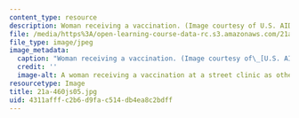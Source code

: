 ```yaml
---
content_type: resource
description: Woman receiving a vaccination. (Image courtesy of U.S. AID.)
file: /media/https%3A/open-learning-course-data-rc.s3.amazonaws.com/21a-460j-medicine-religion-and-politics-in-africa-and-the-african-diaspora-spring-2005/4311afffc2b6d9fac514db4ea8c2bdff_21a-460js05.jpg
file_type: image/jpeg
image_metadata:
  caption: "Woman receiving a vaccination. (Image courtesy of\_[U.S. AID](http://www.usaid.gov/).)"
  credit: ''
  image-alt: A woman receiving a vaccination at a street clinic as others watch.
resourcetype: Image
title: 21a-460js05.jpg
uid: 4311afff-c2b6-d9fa-c514-db4ea8c2bdff
---
```

